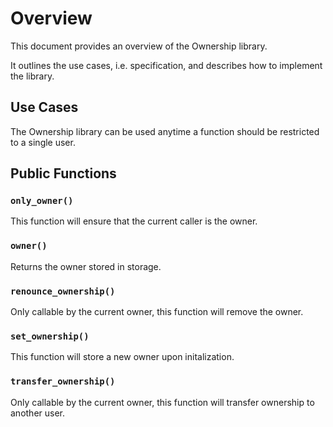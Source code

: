 # Overview

This document provides an overview of the Ownership library.

It outlines the use cases, i.e. specification, and describes how to implement the library.

## Use Cases

The Ownership library can be used anytime a function should be restricted to a single user.

## Public Functions

### `only_owner()`

This function will ensure that the current caller is the owner.

### `owner()`

Returns the owner stored in storage.

### `renounce_ownership()`

Only callable by the current owner, this function will remove the owner.

### `set_ownership()`

This function will store a new owner upon initalization.

### `transfer_ownership()`

Only callable by the current owner, this function will transfer ownership to another user.
